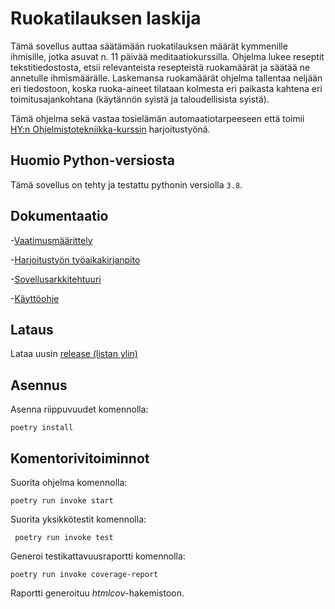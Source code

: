 # Ruokatilauksen laskija 

Tämä sovellus auttaa säätämään ruokatilauksen määrät kymmenille ihmisille, jotka asuvat n. 11 päivää meditaatiokurssilla. Ohjelma lukee reseptit tekstitiedostosta, etsii relevanteista resepteistä ruokamäärät ja säätää ne annetulle ihmismäärälle. Laskemansa ruokamäärät ohjelma tallentaa neljään eri tiedostoon, koska ruoka-aineet tilataan kolmesta eri paikasta kahtena eri toimitusajankohtana (käytännön syistä ja taloudellisista syistä).

Tämä ohjelma sekä vastaa tosielämän automaatiotarpeeseen että toimii [HY:n Ohjelmistotekniikka-kurssin](https://ohjelmistotekniikka-hy.github.io/) harjoitustyönä. 

## Huomio Python-versiosta

Tämä sovellus on tehty ja testattu pythonin versiolla ``3.8``.

## Dokumentaatio

-[Vaatimusmäärittely](https://github.com/anuvirtane/ot-harjoitustyo/blob/main/dokumentaatio/requirements.md)

-[Harjoitustyön työaikakirjanpito](https://github.com/anuvirtane/ot-harjoitustyo/blob/main/dokumentaatio/tuntikirjanpito.txt)

-[Sovellusarkkitehtuuri](https://github.com/anuvirtane/ot-harjoitustyo/blob/main/dokumentaatio/arkkitehtuuri.md)

-[Käyttöohje](https://github.com/anuvirtane/ot-harjoitustyo/blob/main/dokumentaatio/use_instructions.md)

## Lataus

Lataa uusin [release (listan ylin)](https://github.com/anuvirtane/ot-harjoitustyo/releases)

## Asennus

Asenna riippuvuudet komennolla:

``poetry install``



## Komentorivitoiminnot

Suorita ohjelma komennolla:

``poetry run invoke start``

Suorita yksikkötestit komennolla:

`` poetry run invoke test``

Generoi testikattavuusraportti komennolla:

``poetry run invoke coverage-report``

Raportti generoituu _htmlcov_-hakemistoon.

